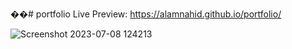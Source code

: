 ��#   p o r t f o l i o 
 Live Preview: https://alamnahid.github.io/portfolio/


 ![Screenshot 2023-07-08 124213](https://github.com/alamnahid/portfolio/assets/138557372/a1ee2152-6d2d-4d8f-8afd-1770b24efbed)
